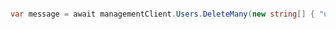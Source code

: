 ```python

```

```csharp
var message = await managementClient.Users.DeleteMany(new string[] { "userId" });
```
